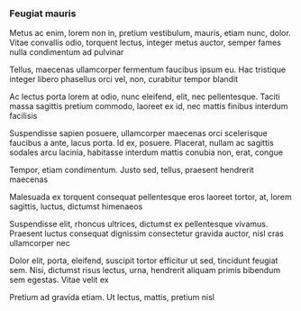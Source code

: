 ### Feugiat mauris

Metus ac enim, lorem non in, pretium vestibulum, mauris, etiam nunc, dolor. Vitae convallis odio, torquent lectus, integer metus auctor, semper fames nulla condimentum ad pulvinar

Tellus, maecenas ullamcorper fermentum faucibus ipsum eu. Hac tristique integer libero phasellus orci vel, non, curabitur tempor blandit

Ac lectus porta lorem at odio, nunc eleifend, elit, nec pellentesque. Taciti massa sagittis pretium commodo, laoreet ex id, nec mattis finibus interdum facilisis

Suspendisse sapien posuere, ullamcorper maecenas orci scelerisque faucibus a ante, lacus porta. Id ex, posuere. Placerat, nullam ac sagittis sodales arcu lacinia, habitasse interdum mattis conubia non, erat, congue

Tempor, etiam condimentum. Justo sed, tellus, praesent hendrerit maecenas

Malesuada ex torquent consequat pellentesque eros laoreet tortor, at, lorem sagittis, luctus, dictumst himenaeos

Suspendisse elit, rhoncus ultrices, dictumst ex pellentesque vivamus. Praesent luctus consequat dignissim consectetur gravida auctor, nisl cras ullamcorper nec

Dolor elit, porta, eleifend, suscipit tortor efficitur ut sed, tincidunt feugiat sem. Nisi, dictumst risus lectus, urna, hendrerit aliquam primis bibendum sem egestas. Vitae velit ex

Pretium ad gravida etiam. Ut lectus, mattis, pretium nisl


